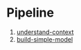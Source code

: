 # Pipeline
1. [understand-context](https://github.com/the-machine-learners/machine-learning-model-creation-pipeline/tree/master/pipeline/understand-context)
2. [build-simple-model](https://github.com/the-machine-learners/machine-learning-model-creation-pipeline/tree/master/pipeline/build-simple-model)

